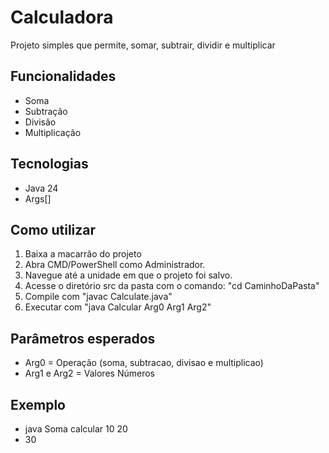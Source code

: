 # Calculadora

Projeto simples que permite, somar, subtrair, dividir e multiplicar

## Funcionalidades

- Soma
- Subtração
- Divisão
- Multiplicação

## Tecnologias

- Java 24
- Args[]

## Como utilizar

1. Baixa a macarrão do projeto
2. Abra CMD/PowerShell como Administrador.
3. Navegue até a unidade em que o projeto foi salvo.
4. Acesse o diretório src da pasta
   com o comando: "cd CaminhoDaPasta"
6. Compile com "javac Calculate.java"
7. Executar com "java Calcular Arg0 Arg1 Arg2"

## Parâmetros esperados

- Arg0 = Operação (soma, subtracao, divisao e multiplicao)
- Arg1 e Arg2 = Valores Números

## Exemplo

- java Soma calcular 10 20
- 30
